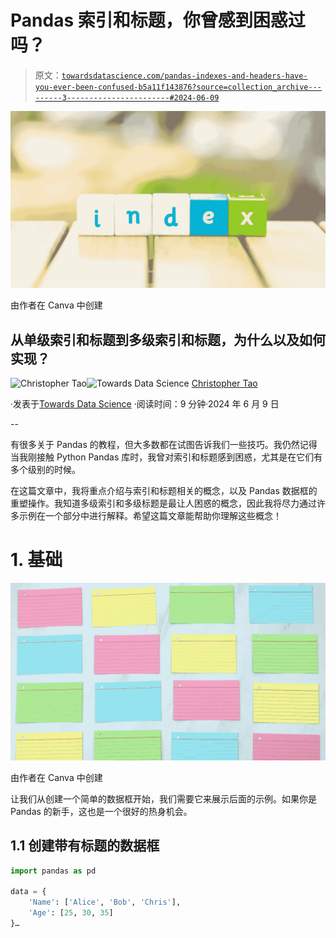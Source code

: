 # Pandas 索引和标题，你曾感到困惑过吗？

> 原文：[`towardsdatascience.com/pandas-indexes-and-headers-have-you-ever-been-confused-b5a11f143876?source=collection_archive---------3-----------------------#2024-06-09`](https://towardsdatascience.com/pandas-indexes-and-headers-have-you-ever-been-confused-b5a11f143876?source=collection_archive---------3-----------------------#2024-06-09)

![](img/fb42f7211fb184a74ced1d942e3b64f8.png)

由作者在 Canva 中创建

## 从单级索引和标题到多级索引和标题，为什么以及如何实现？

[](https://christophertao.medium.com/?source=post_page---byline--b5a11f143876--------------------------------)![Christopher Tao](https://christophertao.medium.com/?source=post_page---byline--b5a11f143876--------------------------------)[](https://towardsdatascience.com/?source=post_page---byline--b5a11f143876--------------------------------)![Towards Data Science](https://towardsdatascience.com/?source=post_page---byline--b5a11f143876--------------------------------) [Christopher Tao](https://christophertao.medium.com/?source=post_page---byline--b5a11f143876--------------------------------)

·发表于[Towards Data Science](https://towardsdatascience.com/?source=post_page---byline--b5a11f143876--------------------------------) ·阅读时间：9 分钟·2024 年 6 月 9 日

--

有很多关于 Pandas 的教程，但大多数都在试图告诉我们一些技巧。我仍然记得当我刚接触 Python Pandas 库时，我曾对索引和标题感到困惑，尤其是在它们有多个级别的时候。

在这篇文章中，我将重点介绍与索引和标题相关的概念，以及 Pandas 数据框的重塑操作。我知道多级索引和多级标题是最让人困惑的概念，因此我将尽力通过许多示例在一个部分中进行解释。希望这篇文章能帮助你理解这些概念！

# 1\. 基础

![](img/b57240bfc76e07527cb70d9b44e07b11.png)

由作者在 Canva 中创建

让我们从创建一个简单的数据框开始，我们需要它来展示后面的示例。如果你是 Pandas 的新手，这也是一个很好的热身机会。

## 1.1 创建带有标题的数据框

```py
import pandas as pd

data = {
    'Name': ['Alice', 'Bob', 'Chris'],
    'Age': [25, 30, 35]
}…
```
